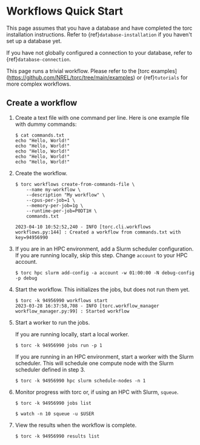 # Workflows Quick Start

This page assumes that you have a database and have completed the torc installation instructions.
Refer to {ref}`database-installation` if you haven't set up a database yet.

If you have not globally configured a connection to your database, refer to {ref}`database-connection`.

This page runs a trivial workflow. Please refer to the [torc examples]
(https://github.com/NREL/torc/tree/main/examples) or {ref}`tutorials` for more complex workflows.

## Create a workflow

1. Create a text file with one command per line. Here is one example file with dummy commands:

   ```console
   $ cat commands.txt
   echo "Hello, World!"
   echo "Hello, World!"
   echo "Hello, World!"
   echo "Hello, World!"
   echo "Hello, World!"
   ```

2. Create the workflow.

   ```console
   $ torc workflows create-from-commands-file \
       --name my-workflow \
       --description "My workflow" \
       --cpus-per-job=1 \
       --memory-per-job=1g \
       --runtime-per-job=P0DT1H \
       commands.txt
   ```

    ```console
   2023-04-10 10:52:52,240 - INFO [torc.cli.workflows workflows.py:144] : Created a workflow from commands.txt with key=94956990
   ```

3. If you are in an HPC environment, add a Slurm scheduler configuration. If you are running locally,
   skip this step. Change `account` to your HPC account.

   ```console
   $ torc hpc slurm add-config -a account -w 01:00:00 -N debug-config -p debug
   ```

4. Start the workflow. This initializes the jobs, but does not run them yet.

   ```console
   $ torc -k 94956990 workflows start
   2023-03-28 16:37:58,708 - INFO [torc.workflow_manager workflow_manager.py:99] : Started workflow
   ```

5. Start a worker to run the jobs.

   If you are running locally, start a local worker.

   ```console
   $ torc -k 94956990 jobs run -p 1
   ```

   If you are running in an HPC environment, start a worker with the Slurm scheduler.
   This will schedule one compute node with the Slurm scheduler defined in step 3.

    ```console
    $ torc -k 94956990 hpc slurm schedule-nodes -n 1
    ```

6. Monitor progress with torc or, if using an HPC with Slurm, `squeue`.

   ```console
   $ torc -k 94956990 jobs list
   ```

   ```console
   $ watch -n 10 squeue -u $USER
   ```

7. View the results when the workflow is complete.

   ```console
   $ torc -k 94956990 results list
   ```
